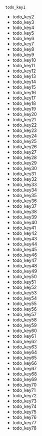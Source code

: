 ```ngMeta
todo_key1
```

- todo_key2
- todo_key3
- todo_key4
- todo_key5
- todo_key6
- todo_key7
- todo_key8
- todo_key9
- todo_key10
- todo_key11
- todo_key12
- todo_key13
- todo_key14
- todo_key15
- todo_key16
- todo_key17
- todo_key18
- todo_key19
- todo_key20
- todo_key21
- todo_key22
- todo_key23
- todo_key24
- todo_key25
- todo_key26
- todo_key27
- todo_key28
- todo_key29
- todo_key30
- todo_key31
- todo_key32
- todo_key33
- todo_key34
- todo_key35
- todo_key36
- todo_key37
- todo_key38
- todo_key39
- todo_key40
- todo_key41
- todo_key42
- todo_key43
- todo_key44
- todo_key45
- todo_key46
- todo_key47
- todo_key48
- todo_key49
- todo_key50
- todo_key51
- todo_key52
- todo_key53
- todo_key54
- todo_key55
- todo_key56
- todo_key57
- todo_key58
- todo_key59
- todo_key60
- todo_key61
- todo_key62
- todo_key63
- todo_key64
- todo_key65
- todo_key66
- todo_key67
- todo_key68
- todo_key69
- todo_key70
- todo_key71
- todo_key72
- todo_key73
- todo_key74
- todo_key75
- todo_key76
- todo_key77
- todo_key78
